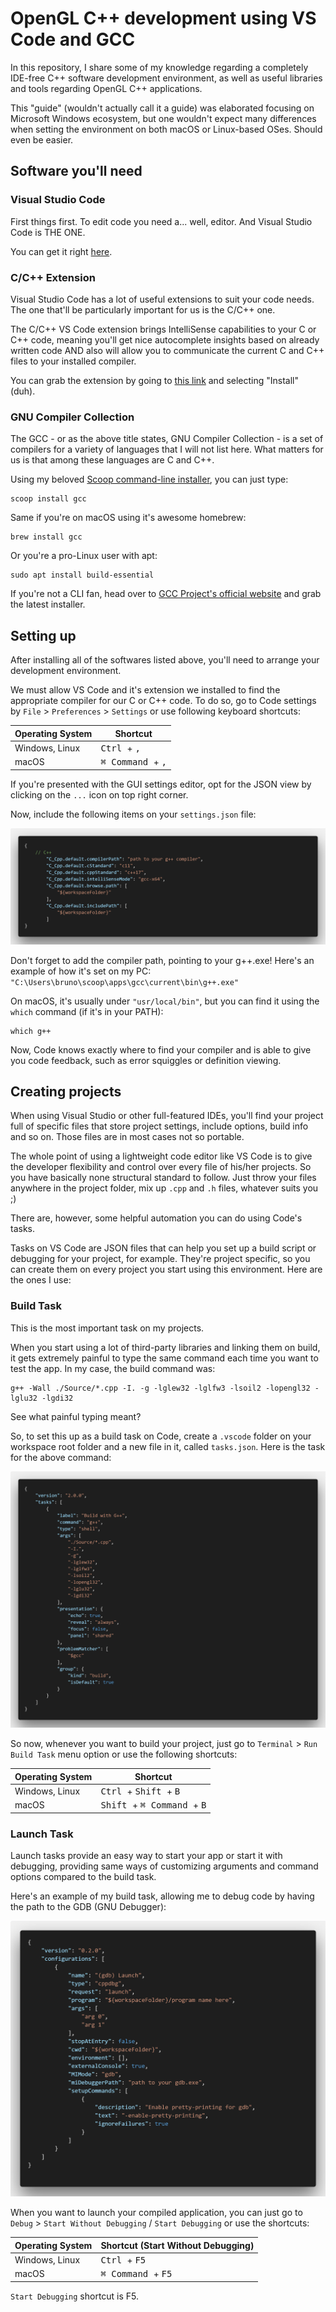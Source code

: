 # OpenGL C++ development using VS Code and GCC

In this repository, I share some of my knowledge regarding a completely IDE-free C++ software development environment, as well as useful libraries and tools regarding OpenGL C++ applications.

This "guide" (wouldn't actually call it a guide) was elaborated focusing on Microsoft Windows ecosystem, but one wouldn't expect many differences when setting the environment on both macOS or Linux-based OSes. Should even be easier.

## Software you'll need

### Visual Studio Code

First things first. To edit code you need a... well, editor. And Visual Studio Code is THE ONE.

You can get it right [here](https://code.visualstudio.com/).

### C/C++ Extension

Visual Studio Code has a lot of useful extensions to suit your code needs. The one that'll be particularly important for us is the C/C++ one.

The C/C++ VS Code extension brings IntelliSense capabilities to your C or C++ code, meaning you'll get nice autocomplete insights based on already written code AND also will allow you to communicate the current C and C++ files to your installed compiler.

You can grab the extension by going to [this link](https://marketplace.visualstudio.com/items?itemName=ms-vscode.cpptools) and selecting "Install" (duh).

### GNU Compiler Collection

The GCC - or as the above title states, GNU Compiler Collection - is a set of compilers for a variety of languages that I will not list here. What matters for us is that among these languages are C and C++.

Using my beloved [Scoop command-line installer](https://scoop.sh), you can just type:
    
    scoop install gcc

Same if you're on macOS using it's awesome homebrew:

    brew install gcc

Or you're a pro-Linux user with apt:

    sudo apt install build-essential

If you're not a CLI fan, head over to [GCC Project's official website](https://www.gnu.org/software/gcc/) and grab the latest installer.

## Setting up

After installing all of the softwares listed above, you'll need to arrange your development environment.

We must allow VS Code and it's extension we installed to find the appropriate compiler for our C or C++ code. To do so, go to Code settings by `File` > `Preferences` > `Settings` or use following keyboard shortcuts:

| Operating System | Shortcut                                 |
|------------------|------------------------------------------|
| Windows, Linux   | <kbd> Ctrl       </kbd> + <kbd> , </kbd> |
| macOS            | <kbd> ⌘ Command </kbd> + <kbd> , </kbd> |

If you're presented with the GUI settings editor, opt for the JSON view by clicking on the `...` icon on top right corner.

Now, include the following items on your `settings.json` file:

![C++ Settings](Resources/cpp_settings_vscode.png)

Don't forget to add the compiler path, pointing to your g++.exe! Here's an example of how it's set on my PC:
`"C:\Users\bruno\scoop\apps\gcc\current\bin\g++.exe"`

On macOS, it's usually under `"usr/local/bin"`, but you can find it using the `which` command (if it's in your PATH):

    which g++

Now, Code knows exactly where to find your compiler and is able to give you code feedback, such as error squiggles or definition viewing.

## Creating projects

When using Visual Studio or other full-featured IDEs, you'll find your project full of specific files that store project settings, include options, build info and so on. Those files are in most cases not so portable.

The whole point of using a lightweight code editor like VS Code is to give the developer flexibility and control over every file of his/her projects. So you have basically none structural standard to follow. Just throw your files anywhere in the project folder, mix up `.cpp` and `.h` files, whatever suits you ;)

There are, however, some helpful automation you can do using Code's tasks.

Tasks on VS Code are JSON files that can help you set up a build script or debugging for your project, for example. They're project specific, so you can create them on every project you start using this environment. Here are the ones I use:

### Build Task

This is the most important task on my projects.

When you start using a lot of third-party libraries and linking them on build, it gets extremely painful to type the same command each time you want to test the app. In my case, the build command was:

    g++ -Wall ./Source/*.cpp -I. -g -lglew32 -lglfw3 -lsoil2 -lopengl32 -lglu32 -lgdi32

See what painful typing meant?

So, to set this up as a build task on Code, create a `.vscode` folder on your workspace root folder and a new file in it, called `tasks.json`. Here is the task for the above command:

![Build Task](Resources/build_task_vscode.png)

So now, whenever you want to build your project, just go to `Terminal` > `Run Build Task` menu option or use the following shortcuts:

| Operating System | Shortcut                                                      |
|------------------|---------------------------------------------------------------|
| Windows, Linux   | <kbd> Ctrl  </kbd> + <kbd> Shift      </kbd> + <kbd> B </kbd> |
| macOS            | <kbd> Shift </kbd> + <kbd> ⌘ Command </kbd> + <kbd> B </kbd> |

### Launch Task

Launch tasks provide an easy way to start your app or start it with debugging, providing same ways of customizing arguments and command options compared to the build task.

Here's an example of my build task, allowing me to debug code by having the path to the GDB (GNU Debugger):

![Build Task](Resources/launch_task_vscode.png)

When you want to launch your compiled application, you can just go to `Debug` > `Start Without Debugging` / `Start Debugging` or use the shortcuts:

| Operating System | Shortcut (Start Without Debugging)        |
|------------------|-------------------------------------------|
| Windows, Linux   | <kbd> Ctrl       </kbd> + <kbd> F5 </kbd> |
| macOS            | <kbd> ⌘ Command </kbd> + <kbd> F5 </kbd> |

`Start Debugging` shortcut is F5.
